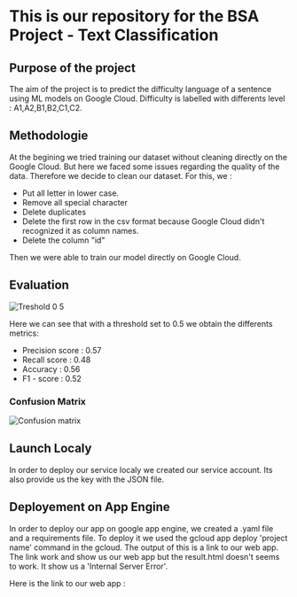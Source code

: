 # This is our repository for the BSA Project - Text Classification

## Purpose of the project 
The aim of the project is to predict the difficulty language of a sentence using ML models on Google Cloud. Difficulty is labelled with differents level : A1,A2,B1,B2,C1,C2.

## Methodologie
At the begining we tried training our dataset without cleaning directly on the Google Cloud. But here we faced some issues regarding the quality of the data. 
Therefore we decide to clean our dataset. For this, we :
- Put all letter in lower case.
- Remove all special character 
- Delete duplicates 
- Delete the first row in the csv format because Google Cloud didn't recognized it as column names.
- Delete the column "id"

Then we were able to train our model directly on Google Cloud.

## Evaluation
![Treshold 0 5](https://user-images.githubusercontent.com/73751401/171592508-ef1d760e-c5a5-4ee4-8c6b-b16c9be9bd8e.png)

Here we can see that with a threshold set to 0.5 we obtain the differents metrics:
- Precision score : 0.57
- Recall score : 0.48
- Accuracy : 0.56
- F1 - score : 0.52

### Confusion Matrix
![Confusion matrix](https://user-images.githubusercontent.com/73751401/171594857-2c64f162-b4dd-4aa3-8cec-854c9b777a32.png)

## Launch Localy
In order to deploy our service localy we created our service account. Its also provide us the key with the JSON file.

## Deployement on App Engine
In order to deploy our app on google app engine, we created a .yaml file and a requirements file. 
To deploy it we used the gcloud app deploy 'project name' command in the gcloud.
The output of this is a link to our web app. The link work and show us our web app but the result.html doesn't seems to work. It show us a 'Internal Server Error'.

Here is the link to our web app :

